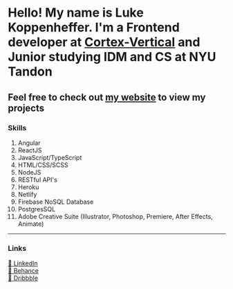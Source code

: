 <!--
**LukeKope/LukeKope** is a ✨ _special_ ✨ repository because its `README.md` (this file) appears on your GitHub profile.

Here are some ideas to get you started:
-->

# Hello! My name is Luke Koppenheffer. I'm a Frontend developer at [Cortex-Vertical](https://www.cortex-vertical.com/) and Junior studying IDM and CS at NYU Tandon
## Feel free to check out [my website](http://lukekoppenheffer.netlify.app/) to view my projects

### Skills
1. Angular
2. ReactJS
3. JavaScript/TypeScript
4. HTML/CSS/SCSS
5. NodeJS
6. RESTful API's
7. Heroku
8. Netlify
9. Firebase NoSQL Database
10. PostgresSQL
11. Adobe Creative Suite (Illustrator, Photoshop, Premiere, After Effects, Animate)

---
### Links
[👔 LinkedIn](https://www.linkedin.com/in/luke-koppenheffer/)  
[🎨 Behance](https://www.behance.net/luke_koppenheffer)  
[🏀 Dribbble](https://dribbble.com/luke_koppenheffer)


